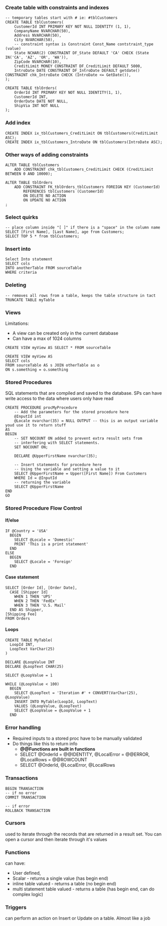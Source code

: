 ### Create table with constraints and indexes
```
-- temporary tables start with # ie: #tblCustomers
CREATE TABLE tblCustomers(
    CustomerId INT PRIMARY KEY NOT NULL IDENTITY (1, 1),
    CompanyName NVARCHAR(50),
    Address NVARCHAR(50),
    City NVARCHAR(50),
    -- constraint syntax is Constraint Const_Name contstraint_type (value)
    State NCHAR(2) CONSTRAINT DF_State DEFAULT 'CA' CHECK (State IN('CA', 'AZ', 'OR', 'WA')),
    ZipCode NVARCHAR(10),
    CreditLimit MONEY CONSTRAINT DF_CreditLimit DEFAULT 5000,
    IntroDate DATE CONSTRAINT DF_IntroDate DEFAULT getdate() CONSTRAINT chk_IntroDate CHECK (IntroDate <= GetDate()),
);

CREATE TABLE tblOrders(
    OrderId INT PRIMARY KEY NOT NULL IDENTITY(1, 1),
    CustomerId INT,
    OrderDate DATE NOT NULL,
    ShipVia INT NOT NULL
);
```

### Add index
```
CREATE INDEX ix_tblCustomers_CreditLimit ON tblCustomers(CreditLimit ASC);
CREATE INDEX ix_tblCustomers_IntroDate ON tblCustomers(IntroDate ASC);
```

### Other ways of adding constraints
```
ALTER TABLE tblCustomers
    ADD CONSTRAINT chk_tblCustomers_CreditLimit CHECK (CreditLimit BETWEEN 0 AND 10000);

ALTER TABLE tblOrders
    ADD CONSTRAINT FK_tblOrders_tblCustomers FOREIGN KEY (CustomerId)
        REFERENCES tblCustomers (CustomerId)
        ON DELETE NO ACTION
        ON UPDATE NO ACTION
;
```

### Select quirks
```
-- place column inside "[ ]" if there is a "space" in the column name
SELECT [First Name], [Last Name], age from Customers;
SELECT TOP 5 * from tblCustomers;
```

### Insert into
```
Select Into statement
SELECT cols
INTO anotherTable FROM sourceTable
WHERE criteria
```

### Deleting
```
-- removes all rows from a table, keeps the table structure in tact
TRUNCATE TABLE myTable
```

### Views
Limitations:
- A view can be created only in the current database
- Can have a max of 1024 columns
```
CREATE VIEW myView AS SELECT * FROM sourceTable

CREATE VIEW myView AS
SELECT cols
FROM sourceTable AS s JOIN otherTable as o
ON s.something = o.something
```

### Stored Procedures
SQL statements that are compiled and saved to the database. SPs can have write access to the data where users only have read
```
CREATE PROCEDURE procMyProcedure
    -- Add the parameters for the stored procedure here
    @InputId int
    @Locale nvarchar(35) = NULL OUTPUT -- this is an output variable youd use it to return stuff
AS
BEGIN
    -- SET NOCOUNT ON added to prevent extra result sets from
    -- interfering with SELECT statements.
    SET NOCOUNT ON;

    DECLARE @UpperFirstName nvarchar(35);

    -- Insert statements for procedure here
    -- Using the variable and setting a value to it
    SELECT @UpperFirstName = Upper([First Name]) From Customers
    WHERE Id = @InputId
    -- returning the variable
    SELECT @UpperFirstName
END
GO
```

### Stored Procedure Flow Control
#### If/else
```
IF @Country = 'USA'
  BEGIN
    SELECT @Locale = 'Domestic'
    PRINT 'This is a print statement'
  END
ELSE
  BEGIN
    SELECT @Locale = 'Foreign'
  END
```


#### Case statement
```
SELECT [Order Id], [Order Date],
  CASE [Shipper Id]
    WHEN 1 THEN 'UPS'
    WHEN 2 THEN 'FedEx'
    WHEN 3 THEN 'U.S. Mail'
  END AS Shipper,
[Shipping Fee]
FROM Orders
```

#### Loops
```
CREATE TABLE MyTable(
  LoopId INT,
  LoopText VarChar(25)
)

DECLARE @LoopValue INT
DECLARE @LoopText CHAR(25)

SELECT @LoopValue = 1

WHILE (@LoopValue < 100)
  BEGIN
    SELECT @LoopText = 'Iteration #' + CONVERT(VarChar(25), @LoopValue)
    INSERT INTO MyTable(LoopId, LoopText)
    VALUES (@LoopValue, @LoopText)
    SELECT @LoopValue = @LoopValue + 1
  END
```



### Error handling
- Required inputs to a stored proc have to be manually validated
- Do things like this to return info
  - __@@Functions are built in functions__
  - SELECT @OrderId = @@IDENTITY, @LocalError = @@ERROR, @LocalRows = @@ROWCOUNT
  - SELECT @OrderId, @LocalError, @LocalRows

### Transactions
```
BEGIN TRANSACTION
-- if no error
COMMIT TRANSACTION

-- if error
ROLLBACK TRANSACTION
```

### Cursors
used to iterate through the records that are returned in a result set. You can open a cursor and then iterate through it's values

### Functions
can have:
- User defined,
- Scalar - returns a single value (has begin end)
- inline table valued - returns a table (no begin end)
- multi statement table valued - returns a table (has begin end, can do complex logic)

### Triggers
can perform an action on Insert or Update on a table. Almost like a job


